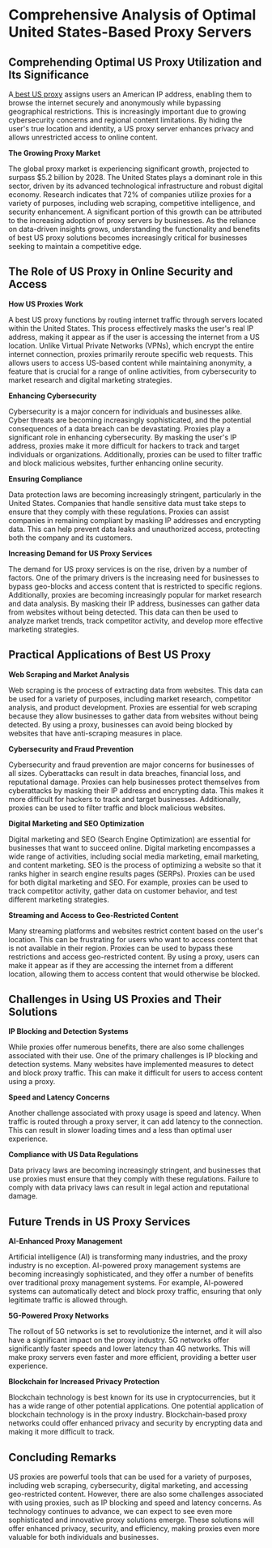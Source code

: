 <h1><strong>Comprehensive Analysis of Optimal United States-Based Proxy Servers</strong></h1>
<h2><strong>Comprehending Optimal US Proxy Utilization and Its Significance</strong></h2>
<p><span style="font-weight: 400;">A</span><a href="https://scrapingproxies.best/ip-locations/united-states/"> <span style="font-weight: 400;">best US proxy</span></a><span style="font-weight: 400;"> assigns users an American IP address, enabling them to browse the internet securely and anonymously while bypassing geographical restrictions. This is increasingly important due to growing cybersecurity concerns and regional content limitations. By hiding the user's true location and identity, a US proxy server enhances privacy and allows unrestricted access to online content.</span></p>
<p><strong>The Growing Proxy Market</strong></p>
<p><span style="font-weight: 400;">The global proxy market is experiencing significant growth, projected to surpass $5.2 billion by 2028. The United States plays a dominant role in this sector, driven by its advanced technological infrastructure and robust digital economy. Research indicates that 72% of companies utilize proxies for a variety of purposes, including web scraping, competitive intelligence, and security enhancement. A significant portion of this growth can be attributed to the increasing adoption of proxy servers by businesses. As the reliance on data-driven insights grows, understanding the functionality and benefits of best US proxy solutions becomes increasingly critical for businesses seeking to maintain a competitive edge.</span></p>
<h2><strong>The Role of US Proxy in Online Security and Access</strong></h2>
<p><strong>How US Proxies Work</strong></p>
<p><span style="font-weight: 400;">A best US proxy functions by routing internet traffic through servers located within the United States. This process effectively masks the user's real IP address, making it appear as if the user is accessing the internet from a US location. Unlike Virtual Private Networks (VPNs), which encrypt the entire internet connection, proxies primarily reroute specific web requests. This allows users to access US-based content while maintaining anonymity, a feature that is crucial for a range of online activities, from cybersecurity to market research and digital marketing strategies.</span></p>
<p><strong>Enhancing Cybersecurity</strong></p>
<p><span style="font-weight: 400;">Cybersecurity is a major concern for individuals and businesses alike. Cyber threats are becoming increasingly sophisticated, and the potential consequences of a data breach can be devastating. Proxies play a significant role in enhancing cybersecurity. By masking the user's IP address, proxies make it more difficult for hackers to track and target individuals or organizations. Additionally, proxies can be used to filter traffic and block malicious websites, further enhancing online security.</span></p>
<p><strong>Ensuring Compliance</strong></p>
<p><span style="font-weight: 400;">Data protection laws are becoming increasingly stringent, particularly in the United States. Companies that handle sensitive data must take steps to ensure that they comply with these regulations. Proxies can assist companies in remaining compliant by masking IP addresses and encrypting data. This can help prevent data leaks and unauthorized access, protecting both the company and its customers.</span></p>
<p><strong>Increasing Demand for US Proxy Services</strong></p>
<p><span style="font-weight: 400;">The demand for US proxy services is on the rise, driven by a number of factors. One of the primary drivers is the increasing need for businesses to bypass geo-blocks and access content that is restricted to specific regions. Additionally, proxies are becoming increasingly popular for market research and data analysis. By masking their IP address, businesses can gather data from websites without being detected. This data can then be used to analyze market trends, track competitor activity, and develop more effective marketing strategies.</span></p>
<h2><strong>Practical Applications of Best US Proxy</strong></h2>
<p><strong>Web Scraping and Market Analysis</strong></p>
<p><span style="font-weight: 400;">Web scraping is the process of extracting data from websites. This data can be used for a variety of purposes, including market research, competitor analysis, and product development. Proxies are essential for web scraping because they allow businesses to gather data from websites without being detected. By using a proxy, businesses can avoid being blocked by websites that have anti-scraping measures in place.</span></p>
<p><strong>Cybersecurity and Fraud Prevention</strong></p>
<p><span style="font-weight: 400;">Cybersecurity and fraud prevention are major concerns for businesses of all sizes. Cyberattacks can result in data breaches, financial loss, and reputational damage. Proxies can help businesses protect themselves from cyberattacks by masking their IP address and encrypting data. This makes it more difficult for hackers to track and target businesses. Additionally, proxies can be used to filter traffic and block malicious websites.</span></p>
<p><strong>Digital Marketing and SEO Optimization</strong></p>
<p><span style="font-weight: 400;">Digital marketing and SEO (Search Engine Optimization) are essential for businesses that want to succeed online. Digital marketing encompasses a wide range of activities, including social media marketing, email marketing, and content marketing. SEO is the process of optimizing a website so that it ranks higher in search engine results pages (SERPs). Proxies can be used for both digital marketing and SEO. For example, proxies can be used to track competitor activity, gather data on customer behavior, and test different marketing strategies.</span></p>
<p><strong>Streaming and Access to Geo-Restricted Content</strong></p>
<p><span style="font-weight: 400;">Many streaming platforms and websites restrict content based on the user's location. This can be frustrating for users who want to access content that is not available in their region. Proxies can be used to bypass these restrictions and access geo-restricted content. By using a proxy, users can make it appear as if they are accessing the internet from a different location, allowing them to access content that would otherwise be blocked.</span></p>
<h2><strong>Challenges in Using US Proxies and Their Solutions</strong></h2>
<p><strong>IP Blocking and Detection Systems</strong></p>
<p><span style="font-weight: 400;">While proxies offer numerous benefits, there are also some challenges associated with their use. One of the primary challenges is IP blocking and detection systems. Many websites have implemented measures to detect and block proxy traffic. This can make it difficult for users to access content using a proxy.</span></p>
<p><strong>Speed and Latency Concerns</strong></p>
<p><span style="font-weight: 400;">Another challenge associated with proxy usage is speed and latency. When traffic is routed through a proxy server, it can add latency to the connection. This can result in slower loading times and a less than optimal user experience.</span></p>
<p><strong>Compliance with US Data Regulations</strong></p>
<p><span style="font-weight: 400;">Data privacy laws are becoming increasingly stringent, and businesses that use proxies must ensure that they comply with these regulations. Failure to comply with data privacy laws can result in legal action and reputational damage.</span></p>
<h2><strong>Future Trends in US Proxy Services</strong></h2>
<p><strong>AI-Enhanced Proxy Management</strong></p>
<p><span style="font-weight: 400;">Artificial intelligence (AI) is transforming many industries, and the proxy industry is no exception. AI-powered proxy management systems are becoming increasingly sophisticated, and they offer a number of benefits over traditional proxy management systems. For example, AI-powered systems can automatically detect and block proxy traffic, ensuring that only legitimate traffic is allowed through.</span></p>
<p><strong>5G-Powered Proxy Networks</strong></p>
<p><span style="font-weight: 400;">The rollout of 5G networks is set to revolutionize the internet, and it will also have a significant impact on the proxy industry. 5G networks offer significantly faster speeds and lower latency than 4G networks. This will make proxy servers even faster and more efficient, providing a better user experience.</span></p>
<p><strong>Blockchain for Increased Privacy Protection</strong></p>
<p><span style="font-weight: 400;">Blockchain technology is best known for its use in cryptocurrencies, but it has a wide range of other potential applications. One potential application of blockchain technology is in the proxy industry. Blockchain-based proxy networks could offer enhanced privacy and security by encrypting data and making it more difficult to track.</span></p>
<h2><strong>Concluding Remarks</strong></h2>
<p><span style="font-weight: 400;">US proxies are powerful tools that can be used for a variety of purposes, including web scraping, cybersecurity, digital marketing, and accessing geo-restricted content. However, there are also some challenges associated with using proxies, such as IP blocking and speed and latency concerns. As technology continues to advance, we can expect to see even more sophisticated and innovative proxy solutions emerge. These solutions will offer enhanced privacy, security, and efficiency, making proxies even more valuable for both individuals and businesses.</span></p>
